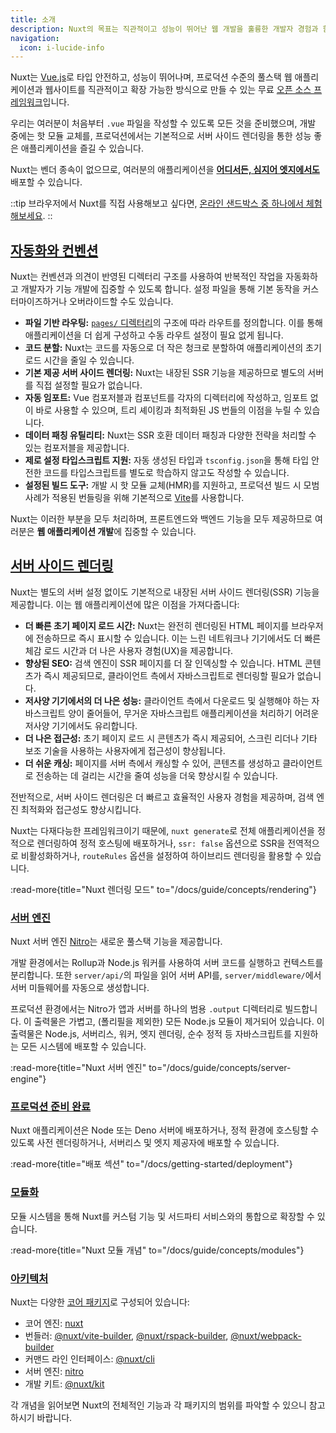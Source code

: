 ```yaml
---
title: 소개
description: Nuxt의 목표는 직관적이고 성능이 뛰어난 웹 개발을 훌륭한 개발자 경험과 함께 제공하는 것입니다.
navigation:
  icon: i-lucide-info
---
```


Nuxt는 [Vue.js](https://vuejs.org)로 타입 안전하고, 성능이 뛰어나며, 프로덕션 수준의 풀스택 웹 애플리케이션과 웹사이트를 직관적이고 확장 가능한 방식으로 만들 수 있는 무료 [오픈 소스 프레임워크](https://github.com/nuxt/nuxt)입니다.

우리는 여러분이 처음부터 `.vue` 파일을 작성할 수 있도록 모든 것을 준비했으며, 개발 중에는 핫 모듈 교체를, 프로덕션에서는 기본적으로 서버 사이드 렌더링을 통한 성능 좋은 애플리케이션을 즐길 수 있습니다.

Nuxt는 벤더 종속이 없으므로, 여러분의 애플리케이션을 [**어디서든, 심지어 엣지에서도**](/blog/nuxt-on-the-edge) 배포할 수 있습니다.

::tip
브라우저에서 Nuxt를 직접 사용해보고 싶다면, [온라인 샌드박스 중 하나에서 체험해보세요](/docs/getting-started/installation#play-online).
::

## [자동화와 컨벤션](#automation-and-conventions)

Nuxt는 컨벤션과 의견이 반영된 디렉터리 구조를 사용하여 반복적인 작업을 자동화하고 개발자가 기능 개발에 집중할 수 있도록 합니다. 설정 파일을 통해 기본 동작을 커스터마이즈하거나 오버라이드할 수도 있습니다.

- **파일 기반 라우팅:** [`pages/` 디렉터리](/docs/guide/directory-structure/pages)의 구조에 따라 라우트를 정의합니다. 이를 통해 애플리케이션을 더 쉽게 구성하고 수동 라우트 설정이 필요 없게 됩니다.
- **코드 분할:** Nuxt는 코드를 자동으로 더 작은 청크로 분할하여 애플리케이션의 초기 로드 시간을 줄일 수 있습니다.
- **기본 제공 서버 사이드 렌더링:** Nuxt는 내장된 SSR 기능을 제공하므로 별도의 서버를 직접 설정할 필요가 없습니다.
- **자동 임포트:** Vue 컴포저블과 컴포넌트를 각자의 디렉터리에 작성하고, 임포트 없이 바로 사용할 수 있으며, 트리 셰이킹과 최적화된 JS 번들의 이점을 누릴 수 있습니다.
- **데이터 패칭 유틸리티:** Nuxt는 SSR 호환 데이터 패칭과 다양한 전략을 처리할 수 있는 컴포저블을 제공합니다.
- **제로 설정 타입스크립트 지원:** 자동 생성된 타입과 `tsconfig.json`을 통해 타입 안전한 코드를 타입스크립트를 별도로 학습하지 않고도 작성할 수 있습니다.
- **설정된 빌드 도구:** 개발 시 핫 모듈 교체(HMR)를 지원하고, 프로덕션 빌드 시 모범 사례가 적용된 번들링을 위해 기본적으로 [Vite](https://vite.dev)를 사용합니다.

Nuxt는 이러한 부분을 모두 처리하며, 프론트엔드와 백엔드 기능을 모두 제공하므로 여러분은 **웹 애플리케이션 개발**에 집중할 수 있습니다.

## [서버 사이드 렌더링](#server-side-rendering)

Nuxt는 별도의 서버 설정 없이도 기본적으로 내장된 서버 사이드 렌더링(SSR) 기능을 제공합니다. 이는 웹 애플리케이션에 많은 이점을 가져다줍니다:

- **더 빠른 초기 페이지 로드 시간:** Nuxt는 완전히 렌더링된 HTML 페이지를 브라우저에 전송하므로 즉시 표시할 수 있습니다. 이는 느린 네트워크나 기기에서도 더 빠른 체감 로드 시간과 더 나은 사용자 경험(UX)을 제공합니다.
- **향상된 SEO:** 검색 엔진이 SSR 페이지를 더 잘 인덱싱할 수 있습니다. HTML 콘텐츠가 즉시 제공되므로, 클라이언트 측에서 자바스크립트로 렌더링할 필요가 없습니다.
- **저사양 기기에서의 더 나은 성능:** 클라이언트 측에서 다운로드 및 실행해야 하는 자바스크립트 양이 줄어들어, 무거운 자바스크립트 애플리케이션을 처리하기 어려운 저사양 기기에서도 유리합니다.
- **더 나은 접근성:** 초기 페이지 로드 시 콘텐츠가 즉시 제공되어, 스크린 리더나 기타 보조 기술을 사용하는 사용자에게 접근성이 향상됩니다.
- **더 쉬운 캐싱:** 페이지를 서버 측에서 캐싱할 수 있어, 콘텐츠를 생성하고 클라이언트로 전송하는 데 걸리는 시간을 줄여 성능을 더욱 향상시킬 수 있습니다.

전반적으로, 서버 사이드 렌더링은 더 빠르고 효율적인 사용자 경험을 제공하며, 검색 엔진 최적화와 접근성도 향상시킵니다.

Nuxt는 다재다능한 프레임워크이기 때문에, `nuxt generate`로 전체 애플리케이션을 정적으로 렌더링하여 정적 호스팅에 배포하거나,
`ssr: false` 옵션으로 SSR을 전역적으로 비활성화하거나, `routeRules` 옵션을 설정하여 하이브리드 렌더링을 활용할 수 있습니다.

:read-more{title="Nuxt 렌더링 모드" to="/docs/guide/concepts/rendering"}

### [서버 엔진](#server-engine)

Nuxt 서버 엔진 [Nitro](https://nitro.build/)는 새로운 풀스택 기능을 제공합니다.

개발 환경에서는 Rollup과 Node.js 워커를 사용하여 서버 코드를 실행하고 컨텍스트를 분리합니다. 또한 `server/api/`의 파일을 읽어 서버 API를, `server/middleware/`에서 서버 미들웨어를 자동으로 생성합니다.

프로덕션 환경에서는 Nitro가 앱과 서버를 하나의 범용 `.output` 디렉터리로 빌드합니다. 이 출력물은 가볍고, (폴리필을 제외한) 모든 Node.js 모듈이 제거되어 있습니다. 이 출력물은 Node.js, 서버리스, 워커, 엣지 렌더링, 순수 정적 등 자바스크립트를 지원하는 모든 시스템에 배포할 수 있습니다.

:read-more{title="Nuxt 서버 엔진" to="/docs/guide/concepts/server-engine"}

### [프로덕션 준비 완료](#production-ready)

Nuxt 애플리케이션은 Node 또는 Deno 서버에 배포하거나, 정적 환경에 호스팅할 수 있도록 사전 렌더링하거나, 서버리스 및 엣지 제공자에 배포할 수 있습니다.

:read-more{title="배포 섹션" to="/docs/getting-started/deployment"}

### [모듈화](#modular)

모듈 시스템을 통해 Nuxt를 커스텀 기능 및 서드파티 서비스와의 통합으로 확장할 수 있습니다.

:read-more{title="Nuxt 모듈 개념" to="/docs/guide/concepts/modules"}

### [아키텍처](#architecture)

Nuxt는 다양한 [코어 패키지](https://github.com/nuxt/nuxt/tree/main/packages)로 구성되어 있습니다:

- 코어 엔진: [nuxt](https://github.com/nuxt/nuxt/tree/main/packages/nuxt)
- 번들러: [@nuxt/vite-builder](https://github.com/nuxt/nuxt/tree/main/packages/vite), [@nuxt/rspack-builder](https://github.com/nuxt/nuxt/tree/main/packages/rspack), [@nuxt/webpack-builder](https://github.com/nuxt/nuxt/tree/main/packages/webpack)
- 커맨드 라인 인터페이스: [@nuxt/cli](https://github.com/nuxt/cli)
- 서버 엔진: [nitro](https://github.com/nitrojs/nitro)
- 개발 키트: [@nuxt/kit](https://github.com/nuxt/nuxt/tree/main/packages/kit)

각 개념을 읽어보면 Nuxt의 전체적인 기능과 각 패키지의 범위를 파악할 수 있으니 참고하시기 바랍니다.
